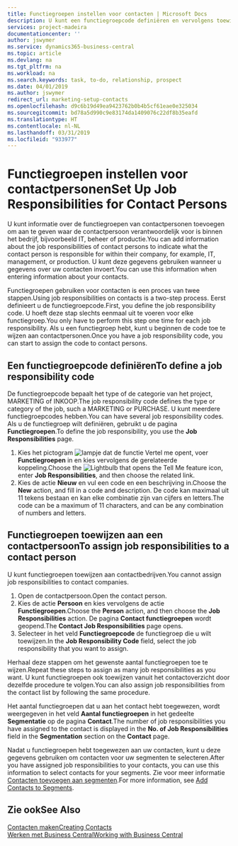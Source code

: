 ```yaml
---
title: Functiegroepen instellen voor contacten | Microsoft Docs
description: U kunt een functiegroepcode definiëren en vervolgens toewijzen aan een contact om de taken aan te geven waarvoor uw contact verantwoordelijk is in hun bedrijf, bijvoorbeeld, IT of productie.
services: project-madeira
documentationcenter: ''
author: jswymer
ms.service: dynamics365-business-central
ms.topic: article
ms.devlang: na
ms.tgt_pltfrm: na
ms.workload: na
ms.search.keywords: task, to-do, relationship, prospect
ms.date: 04/01/2019
ms.author: jswymer
redirect_url: marketing-setup-contacts
ms.openlocfilehash: d9c6b19d49ea9423762b0b4b5cf61eae0e325034
ms.sourcegitcommit: bd78a5d990c9e83174da1409076c22df8b35eafd
ms.translationtype: HT
ms.contentlocale: nl-NL
ms.lasthandoff: 03/31/2019
ms.locfileid: "933977"
---
```

# <a name="set-up-job-responsibilities-for-contact-persons"></a><span data-ttu-id="223a7-103">Functiegroepen instellen voor contactpersonen</span><span class="sxs-lookup"><span data-stu-id="223a7-103">Set Up Job Responsibilities for Contact Persons</span></span>
<span data-ttu-id="223a7-104">U kunt informatie over de functiegroepen van contactpersonen toevoegen om aan te geven waar de contactpersoon verantwoordelijk voor is binnen het bedrijf, bijvoorbeeld IT, beheer of productie.</span><span class="sxs-lookup"><span data-stu-id="223a7-104">You can add information about the job responsibilities of contact persons to indicate what the contact person is responsible for within their company, for example, IT, management, or production.</span></span> <span data-ttu-id="223a7-105">U kunt deze gegevens gebruiken wanneer u gegevens over uw contacten invoert.</span><span class="sxs-lookup"><span data-stu-id="223a7-105">You can use this information when entering information about your contacts.</span></span>

<span data-ttu-id="223a7-106">Functiegroepen gebruiken voor contacten is een proces van twee stappen.</span><span class="sxs-lookup"><span data-stu-id="223a7-106">Using job responsibilities on contacts is a two-step process.</span></span> <span data-ttu-id="223a7-107">Eerst definieert u de functiegroepcode.</span><span class="sxs-lookup"><span data-stu-id="223a7-107">First, you define the job responsibility code.</span></span> <span data-ttu-id="223a7-108">U hoeft deze stap slechts eenmaal uit te voeren voor elke functiegroep.</span><span class="sxs-lookup"><span data-stu-id="223a7-108">You only have to perform this step one time for each job responsibility.</span></span> <span data-ttu-id="223a7-109">Als u een functiegroep hebt, kunt u beginnen de code toe te wijzen aan contactpersonen.</span><span class="sxs-lookup"><span data-stu-id="223a7-109">Once you have a job responsibility code, you can start to assign the code to contact persons.</span></span>

## <a name="to-define-a-job-responsibility-code"></a><span data-ttu-id="223a7-110">Een functiegroepcode definiëren</span><span class="sxs-lookup"><span data-stu-id="223a7-110">To define a job responsibility code</span></span>
<span data-ttu-id="223a7-111">De functiegroepcode bepaalt het type of de categorie van het project, MARKETING of INKOOP.</span><span class="sxs-lookup"><span data-stu-id="223a7-111">The job responsibility code defines the type or category of the job, such a MARKETING or PURCHASE.</span></span> <span data-ttu-id="223a7-112">U kunt meerdere functiegroepcodes hebben.</span><span class="sxs-lookup"><span data-stu-id="223a7-112">You can have several job responsibility codes.</span></span> <span data-ttu-id="223a7-113">Als u de functiegroep wilt definiëren, gebruikt u de pagina **Functiegroepen**.</span><span class="sxs-lookup"><span data-stu-id="223a7-113">To define the job responsibility, you use the **Job Responsibilities** page.</span></span>

1. <span data-ttu-id="223a7-114">Kies het pictogram ![lampje dat de functie Vertel me opent](media/ui-search/search_small.png "Vertel me wat u wilt doen"), voer **Functiegroepen** in en kies vervolgens de gerelateerde koppeling.</span><span class="sxs-lookup"><span data-stu-id="223a7-114">Choose the ![Lightbulb that opens the Tell Me feature](media/ui-search/search_small.png "Tell me what you want to do") icon, enter **Job Responsibilities**, and then choose the related link.</span></span>
2. <span data-ttu-id="223a7-115">Kies de actie **Nieuw** en vul een code en een beschrijving in.</span><span class="sxs-lookup"><span data-stu-id="223a7-115">Choose the **New** action, and fill in a code and description.</span></span> <span data-ttu-id="223a7-116">De code kan maximaal uit 11 tekens bestaan en kan elke combinatie zijn van cijfers en letters.</span><span class="sxs-lookup"><span data-stu-id="223a7-116">The code can be a maximum of 11 characters, and can be any combination of numbers and letters.</span></span>

## <a name="to-assign-job-responsibilities-to-a-contact-person"></a><span data-ttu-id="223a7-117">Functiegroepen toewijzen aan een contactpersoon</span><span class="sxs-lookup"><span data-stu-id="223a7-117">To assign job responsibilities to a contact person</span></span>
<span data-ttu-id="223a7-118">U kunt functiegroepen toewijzen aan contactbedrijven.</span><span class="sxs-lookup"><span data-stu-id="223a7-118">You cannot assign job responsibilities to contact companies.</span></span>

1. <span data-ttu-id="223a7-119">Open de contactpersoon.</span><span class="sxs-lookup"><span data-stu-id="223a7-119">Open the contact person.</span></span>
2. <span data-ttu-id="223a7-120">Kies de actie **Persoon** en kies vervolgens de actie **Functiegroepen**.</span><span class="sxs-lookup"><span data-stu-id="223a7-120">Choose the **Person** action, and then choose the **Job Responsibilities** action.</span></span> <span data-ttu-id="223a7-121">De pagina **Contact functiegroepen** wordt geopend.</span><span class="sxs-lookup"><span data-stu-id="223a7-121">The **Contact Job Responsibilities** page opens.</span></span>
3. <span data-ttu-id="223a7-122">Selecteer in het veld **Functiegroepcode** de functiegroep die u wilt toewijzen.</span><span class="sxs-lookup"><span data-stu-id="223a7-122">In the **Job Responsibility Code** field, select the job responsibility that you want to assign.</span></span>

<span data-ttu-id="223a7-123">Herhaal deze stappen om het gewenste aantal functiegroepen toe te wijzen.</span><span class="sxs-lookup"><span data-stu-id="223a7-123">Repeat these steps to assign as many job responsibilities as you want.</span></span> <span data-ttu-id="223a7-124">U kunt functiegroepen ook toewijzen vanuit het contactoverzicht door dezelfde procedure te volgen.</span><span class="sxs-lookup"><span data-stu-id="223a7-124">You can also assign job responsibilities from the contact list by following the same procedure.</span></span>

<span data-ttu-id="223a7-125">Het aantal functiegroepen dat u aan het contact hebt toegewezen, wordt weergegeven in het veld **Aantal functiegroepen** in het gedeelte **Segmentatie** op de pagina **Contact**.</span><span class="sxs-lookup"><span data-stu-id="223a7-125">The number of job responsibilities you have assigned to the contact is displayed in the **No. of Job Responsibilities** field in the **Segmentation** section on the **Contact** page.</span></span>

<span data-ttu-id="223a7-126">Nadat u functiegroepen hebt toegewezen aan uw contacten, kunt u deze gegevens gebruiken om contacten voor uw segmenten te selecteren.</span><span class="sxs-lookup"><span data-stu-id="223a7-126">After you have assigned job responsibilities to your contacts, you can use this information to select contacts for your segments.</span></span> <span data-ttu-id="223a7-127">Zie voor meer informatie [Contacten toevoegen aan segmenten](marketing-add-contact-segment.md).</span><span class="sxs-lookup"><span data-stu-id="223a7-127">For more information, see [Add Contacts to Segments](marketing-add-contact-segment.md).</span></span>

## <a name="see-also"></a><span data-ttu-id="223a7-128">Zie ook</span><span class="sxs-lookup"><span data-stu-id="223a7-128">See Also</span></span>
[<span data-ttu-id="223a7-129">Contacten maken</span><span class="sxs-lookup"><span data-stu-id="223a7-129">Creating Contacts</span></span>](marketing-create-contact-companies.md)  
[<span data-ttu-id="223a7-130">Werken met Business Central</span><span class="sxs-lookup"><span data-stu-id="223a7-130">Working with Business Central</span></span>](ui-work-product.md)
